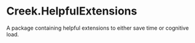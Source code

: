# Creek.HelpfulExtensions
A package containing helpful extensions to either save time or cognitive load.
